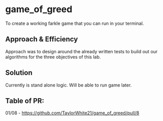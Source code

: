 # game_of_greed
To create a working farkle game that you can run in your terminal.

## Approach & Efficiency
Approach was to design around the already written tests to build out our algorithms for the three objectives of this lab.

## Solution
Currently is stand alone logic. Will be able to run game later.

## Table of PR:
01/08 - https://github.com/TaylorWhite21/game_of_greed/pull/8
